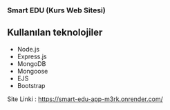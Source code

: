 ### Smart EDU (Kurs Web Sitesi)
## Kullanılan teknolojiler
* Node.js
* Express.js
* MongoDB
* Mongoose
* EJS
* Bootstrap

Site Linki : https://smart-edu-app-m3rk.onrender.com/
